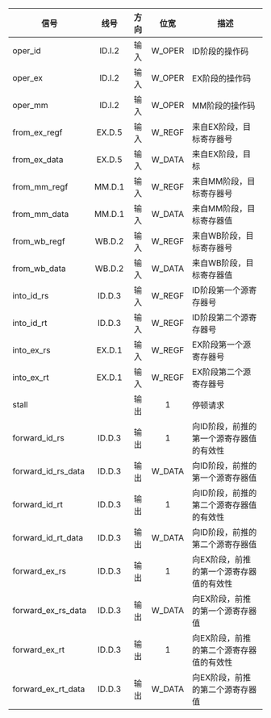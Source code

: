 | 信号               |  线号  | 方向 |  位宽  | 描述                                     |
| ------------------ | :----: | :--: | :----: | ---------------------------------------- |
| oper_id            | ID.I.2 | 输入 | W_OPER | ID阶段的操作码                           |
| oper_ex            | ID.I.2 | 输入 | W_OPER | EX阶段的操作码                           |
| oper_mm            | ID.I.2 | 输入 | W_OPER | MM阶段的操作码                           |
| from_ex_regf       | EX.D.5 | 输入 | W_REGF | 来自EX阶段，目标寄存器号                 |
| from_ex_data       | EX.D.5 | 输入 | W_DATA | 来自EX阶段，目标                         |
| from_mm_regf       | MM.D.1 | 输入 | W_REGF | 来自MM阶段，目标寄存器号                 |
| from_mm_data       | MM.D.1 | 输入 | W_DATA | 来自MM阶段，目标寄存器值                 |
| from_wb_regf       | WB.D.2 | 输入 | W_REGF | 来自WB阶段，目标寄存器号                 |
| from_wb_data       | WB.D.2 | 输入 | W_DATA | 来自WB阶段，目标寄存器值                 |
| into_id_rs         | ID.D.3 | 输入 | W_REGF | ID阶段第一个源寄存器号                   |
| into_id_rt         | ID.D.3 | 输入 | W_REGF | ID阶段第二个源寄存器号                   |
| into_ex_rs         | EX.D.1 | 输入 | W_REGF | EX阶段第一个源寄存器号                   |
| into_ex_rt         | EX.D.1 | 输入 | W_REGF | EX阶段第二个源寄存器号                   |
| stall              |        | 输出 |   1    | 停顿请求                                 |
| forward_id_rs      | ID.D.3 | 输出 |   1    | 向ID阶段，前推的第一个源寄存器值的有效性 |
| forward_id_rs_data | ID.D.3 | 输出 | W_DATA | 向ID阶段，前推的第一个源寄存器值         |
| forward_id_rt      | ID.D.3 | 输出 |   1    | 向ID阶段，前推的第二个源寄存器值的有效性 |
| forward_id_rt_data | ID.D.3 | 输出 | W_DATA | 向ID阶段，前推的第二个源寄存器值         |
| forward_ex_rs      | ID.D.3 | 输出 |   1    | 向EX阶段，前推的第一个源寄存器值的有效性 |
| forward_ex_rs_data | ID.D.3 | 输出 | W_DATA | 向EX阶段，前推的第一个源寄存器值         |
| forward_ex_rt      | ID.D.3 | 输出 |   1    | 向EX阶段，前推的第二个源寄存器值的有效性 |
| forward_ex_rt_data | ID.D.3 | 输出 | W_DATA | 向EX阶段，前推的第二个源寄存器值         |
